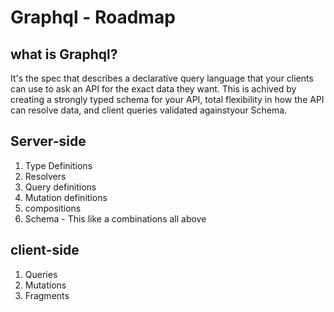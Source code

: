 # Graphql - Roadmap

## what is Graphql?

It's the spec that describes a declarative query language that your clients can use to ask an API for the exact data they want. This is achived by creating a strongly typed schema for your API, total flexibility in how the API can resolve data, and client queries validated againstyour Schema.

## Server-side

1. Type Definitions
2. Resolvers
3. Query definitions
4. Mutation definitions
5. compositions
6. Schema - This like a combinations all above

## client-side

1. Queries
2. Mutations
3. Fragments

